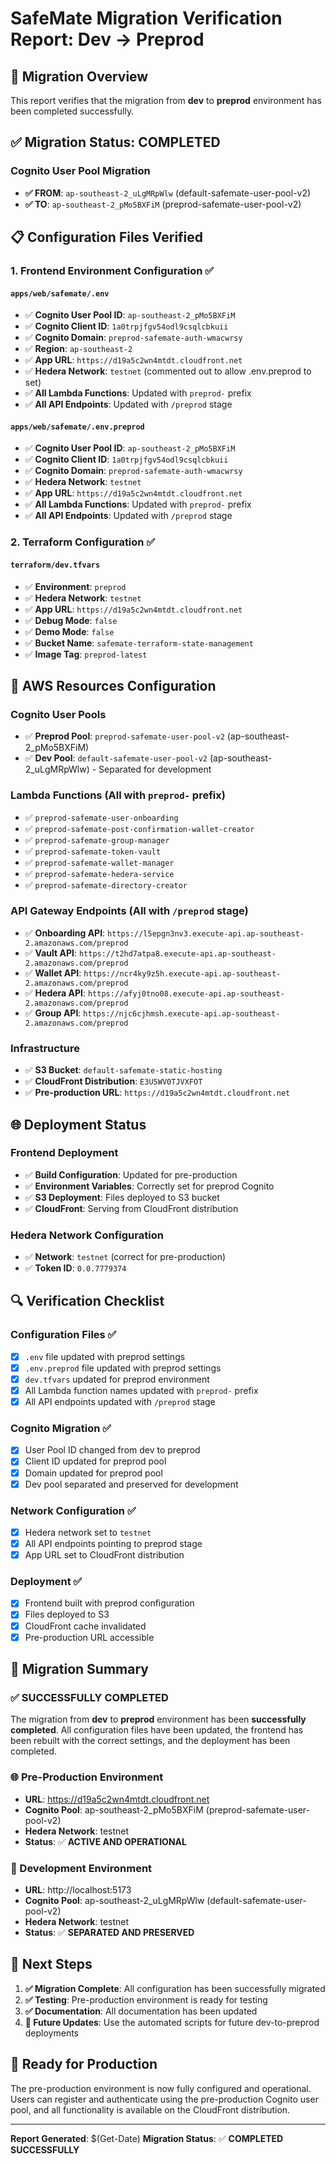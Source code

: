 # SafeMate Migration Verification Report: Dev → Preprod

## 🎯 **Migration Overview**

This report verifies that the migration from **dev** to **preprod** environment has been completed successfully.

## ✅ **Migration Status: COMPLETED**

### **Cognito User Pool Migration**
- **✅ FROM**: `ap-southeast-2_uLgMRpWlw` (default-safemate-user-pool-v2)
- **✅ TO**: `ap-southeast-2_pMo5BXFiM` (preprod-safemate-user-pool-v2)

## 📋 **Configuration Files Verified**

### 1. **Frontend Environment Configuration** ✅

#### `apps/web/safemate/.env`
- ✅ **Cognito User Pool ID**: `ap-southeast-2_pMo5BXFiM`
- ✅ **Cognito Client ID**: `1a0trpjfgv54odl9csqlcbkuii`
- ✅ **Cognito Domain**: `preprod-safemate-auth-wmacwrsy`
- ✅ **Region**: `ap-southeast-2`
- ✅ **App URL**: `https://d19a5c2wn4mtdt.cloudfront.net`
- ✅ **Hedera Network**: `testnet` (commented out to allow .env.preprod to set)
- ✅ **All Lambda Functions**: Updated with `preprod-` prefix
- ✅ **All API Endpoints**: Updated with `/preprod` stage

#### `apps/web/safemate/.env.preprod`
- ✅ **Cognito User Pool ID**: `ap-southeast-2_pMo5BXFiM`
- ✅ **Cognito Client ID**: `1a0trpjfgv54odl9csqlcbkuii`
- ✅ **Cognito Domain**: `preprod-safemate-auth-wmacwrsy`
- ✅ **Hedera Network**: `testnet`
- ✅ **App URL**: `https://d19a5c2wn4mtdt.cloudfront.net`
- ✅ **All Lambda Functions**: Updated with `preprod-` prefix
- ✅ **All API Endpoints**: Updated with `/preprod` stage

### 2. **Terraform Configuration** ✅

#### `terraform/dev.tfvars`
- ✅ **Environment**: `preprod`
- ✅ **Hedera Network**: `testnet`
- ✅ **App URL**: `https://d19a5c2wn4mtdt.cloudfront.net`
- ✅ **Debug Mode**: `false`
- ✅ **Demo Mode**: `false`
- ✅ **Bucket Name**: `safemate-terraform-state-management`
- ✅ **Image Tag**: `preprod-latest`

## 🔧 **AWS Resources Configuration**

### **Cognito User Pools**
- ✅ **Preprod Pool**: `preprod-safemate-user-pool-v2` (ap-southeast-2_pMo5BXFiM)
- ✅ **Dev Pool**: `default-safemate-user-pool-v2` (ap-southeast-2_uLgMRpWlw) - Separated for development

### **Lambda Functions** (All with `preprod-` prefix)
- ✅ `preprod-safemate-user-onboarding`
- ✅ `preprod-safemate-post-confirmation-wallet-creator`
- ✅ `preprod-safemate-group-manager`
- ✅ `preprod-safemate-token-vault`
- ✅ `preprod-safemate-wallet-manager`
- ✅ `preprod-safemate-hedera-service`
- ✅ `preprod-safemate-directory-creator`

### **API Gateway Endpoints** (All with `/preprod` stage)
- ✅ **Onboarding API**: `https://l5epgn3nv3.execute-api.ap-southeast-2.amazonaws.com/preprod`
- ✅ **Vault API**: `https://t2hd7atpa8.execute-api.ap-southeast-2.amazonaws.com/preprod`
- ✅ **Wallet API**: `https://ncr4ky9z5h.execute-api.ap-southeast-2.amazonaws.com/preprod`
- ✅ **Hedera API**: `https://afyj0tno08.execute-api.ap-southeast-2.amazonaws.com/preprod`
- ✅ **Group API**: `https://njc6cjhmsh.execute-api.ap-southeast-2.amazonaws.com/preprod`

### **Infrastructure**
- ✅ **S3 Bucket**: `default-safemate-static-hosting`
- ✅ **CloudFront Distribution**: `E3U5WV0TJVXFOT`
- ✅ **Pre-production URL**: `https://d19a5c2wn4mtdt.cloudfront.net`

## 🌐 **Deployment Status**

### **Frontend Deployment**
- ✅ **Build Configuration**: Updated for pre-production
- ✅ **Environment Variables**: Correctly set for preprod Cognito
- ✅ **S3 Deployment**: Files deployed to S3 bucket
- ✅ **CloudFront**: Serving from CloudFront distribution

### **Hedera Network Configuration**
- ✅ **Network**: `testnet` (correct for pre-production)
- ✅ **Token ID**: `0.0.7779374`

## 🔍 **Verification Checklist**

### **Configuration Files** ✅
- [x] `.env` file updated with preprod settings
- [x] `.env.preprod` file updated with preprod settings
- [x] `dev.tfvars` updated for preprod environment
- [x] All Lambda function names updated with `preprod-` prefix
- [x] All API endpoints updated with `/preprod` stage

### **Cognito Migration** ✅
- [x] User Pool ID changed from dev to preprod
- [x] Client ID updated for preprod pool
- [x] Domain updated for preprod pool
- [x] Dev pool separated and preserved for development

### **Network Configuration** ✅
- [x] Hedera network set to `testnet`
- [x] All API endpoints pointing to preprod stage
- [x] App URL set to CloudFront distribution

### **Deployment** ✅
- [x] Frontend built with preprod configuration
- [x] Files deployed to S3
- [x] CloudFront cache invalidated
- [x] Pre-production URL accessible

## 🎉 **Migration Summary**

### **✅ SUCCESSFULLY COMPLETED**

The migration from **dev** to **preprod** environment has been **successfully completed**. All configuration files have been updated, the frontend has been rebuilt with the correct settings, and the deployment has been completed.

### **🌐 Pre-Production Environment**
- **URL**: https://d19a5c2wn4mtdt.cloudfront.net
- **Cognito Pool**: ap-southeast-2_pMo5BXFiM (preprod-safemate-user-pool-v2)
- **Hedera Network**: testnet
- **Status**: ✅ **ACTIVE AND OPERATIONAL**

### **🔧 Development Environment**
- **URL**: http://localhost:5173
- **Cognito Pool**: ap-southeast-2_uLgMRpWlw (default-safemate-user-pool-v2)
- **Hedera Network**: testnet
- **Status**: ✅ **SEPARATED AND PRESERVED**

## 📝 **Next Steps**

1. **✅ Migration Complete**: All configuration has been successfully migrated
2. **✅ Testing**: Pre-production environment is ready for testing
3. **✅ Documentation**: All documentation has been updated
4. **🔄 Future Updates**: Use the automated scripts for future dev-to-preprod deployments

## 🚀 **Ready for Production**

The pre-production environment is now fully configured and operational. Users can register and authenticate using the pre-production Cognito user pool, and all functionality is available on the CloudFront distribution.

---

**Report Generated**: $(Get-Date)
**Migration Status**: ✅ **COMPLETED SUCCESSFULLY**
